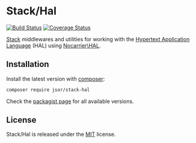 Stack/Hal
=========

[![Build Status](https://secure.travis-ci.org/jsor/stack-hal.svg?branch=master)](http://travis-ci.org/jsor/stack-hal)
[![Coverage Status](https://img.shields.io/coveralls/jsor/stack-hal.svg?style=flat)](https://coveralls.io/r/jsor/stack-hal)

[Stack](http://stackphp.com) middlewares and utilities for working with the
[Hypertext Application Language](http://tools.ietf.org/html/draft-kelly-json-hal-06)
(HAL) using [Nocarrier\HAL](https://github.com/blongden/hal).

Installation
------------

Install the latest version with [composer](http://getcomposer.org):

```bash
composer require jsor/stack-hal
```

Check the [packagist page](https://packagist.org/packages/jsor/stack-hal) for
all available versions.

License
-------

Stack/Hal is released under the [MIT](https://github.com/jsor/stack-hal/blob/master/LICENSE) license.
